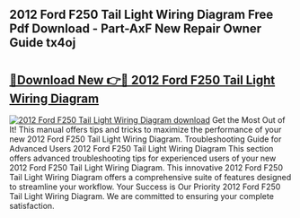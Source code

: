 ## 2012 Ford F250 Tail Light Wiring Diagram Free Pdf Download - Part-AxF New Repair Owner Guide tx4oj

# <h2><a href="http://dfu6wb.blite.top/?on=2012+Ford+F250+Tail+Light+Wiring+Diagram">🔗Download New 👉🔴 2012 Ford F250 Tail Light Wiring Diagram</a></h2>

[![2012 Ford F250 Tail Light Wiring Diagram download](https://i.imgur.com/lujVjoI.png)](http://dfu6wb.blite.top/?on=2012+Ford+F250+Tail+Light+Wiring+Diagram)
Get the Most Out of It! This manual offers tips and tricks to maximize the performance of your new 2012 Ford F250 Tail Light Wiring Diagram. Troubleshooting Guide for Advanced Users 2012 Ford F250 Tail Light Wiring Diagram This section offers advanced troubleshooting tips for experienced users of your new 2012 Ford F250 Tail Light Wiring Diagram. This innovative 2012 Ford F250 Tail Light Wiring Diagram offers a comprehensive suite of features designed to streamline your workflow. Your Success is Our Priority 2012 Ford F250 Tail Light Wiring Diagram. We are committed to ensuring your complete satisfaction.
